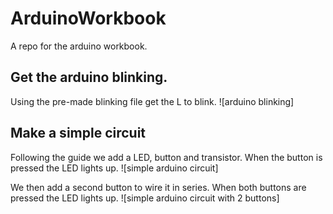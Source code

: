 # ArduinoWorkbook
A repo for the arduino workbook.

## Get the arduino blinking. 

Using the pre-made blinking file get the L to blink. 
![arduino blinking]

## Make a simple circuit
Following the guide we add a LED, button and transistor. 
When the button is pressed the LED lights up.
![simple arduino circuit]

We then add a second button to wire it in series.
When both buttons are pressed the LED lights up.
![simple arduino circuit with 2 buttons]
